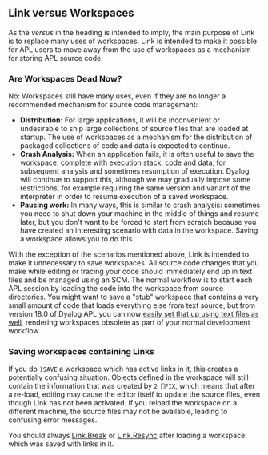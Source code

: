 ## Link versus Workspaces

As the *versus* in the heading is intended to imply, the main purpose of Link is to replace many uses of workspaces. Link is intended to make it possible for APL users to move away from the use of workspaces as a mechanism for storing APL source code.

### Are Workspaces Dead Now?

No: Workspaces still have many uses, even if they are no longer a recommended mechanism for source code management:

* **Distribution:** For large applications, it will be inconvenient or undesirable to ship large collections of source files that are loaded at startup. The use of workspaces as a mechanism for the distribution of packaged collections of code and data is expected to continue.
* **Crash Analysis:** When an application fails, it is often useful to save the workspace, complete with execution stack, code and data, for subsequent analysis and sometimes resumption of execution. Dyalog will continue to support this, although we may gradually impose some restrictions, for example requiring the same version and variant of the interpreter in order to resume execution of a saved workspace.
* **Pausing work:** In many ways, this is similar to crash analysis: sometimes you need to shut down your machine in the middle of things and resume later, but you don't want to be forced to start from scratch because you have created an interesting scenario with data in the workspace. Saving a workspace allows you to do this.

With the exception of the scenarios mentioned above, Link is intended to make it unnecessary to save workspaces. All source code changes that you make while editing or tracing your code should immediately end up in text files and be managed using an SCM. The normal workflow is to start each APL session by loading the code into the workspace from source directories. You might want to save a "stub" workspace that contains a very small amount of code that loads everything else from text source, but from version 18.0 of Dyalog APL you can now [easily set that up using text files as well](../Usage/Setup.md), rendering workspaces obsolete as part of your normal development workflow.

### Saving workspaces containing Links

If you do `)SAVE` a workspace which has active links in it, this creates a potentially confusing situation. Objects defined in the workspace will still contain the information that was created by `2 ⎕FIX`,  which means that after a re-load, editing may cause the editor itself to update the source files, even though Link has not been activated. If you reload the workspace on a different machine, the source files may not be available, leading to confusing error messages.

You should always [Link.Break](../API/Link.Break.md) or [Link.Resync](../API/Link.Resync.md) after loading a workspace which was saved with links in it.